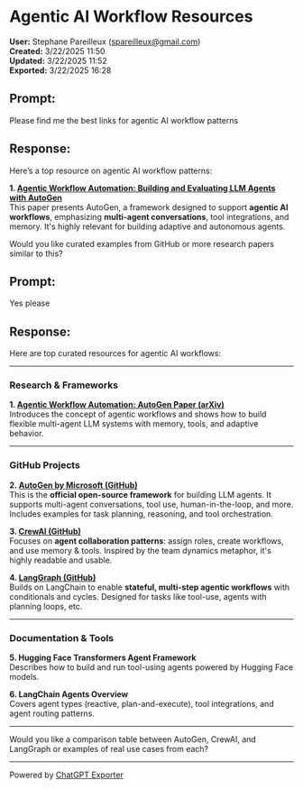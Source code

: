 # Agentic AI Workflow Resources

**User:** Stephane Pareilleux (spareilleux@gmail.com)  
**Created:** 3/22/2025 11:50  
**Updated:** 3/22/2025 11:52  
**Exported:** 3/22/2025 16:28  

## Prompt:
Please find me the best links for agentic AI workflow patterns

## Response:
Here’s a top resource on agentic AI workflow patterns:

**1\. [Agentic Workflow Automation: Building and Evaluating LLM Agents with AutoGen](https://arxiv.org/abs/2402.00838)**  
This paper presents AutoGen, a framework designed to support **agentic AI workflows**, emphasizing **multi-agent conversations**, tool integrations, and memory. It's highly relevant for building adaptive and autonomous agents.

Would you like curated examples from GitHub or more research papers similar to this?

## Prompt:
Yes please

## Response:
Here are top curated resources for agentic AI workflows:

* * *

### **Research & Frameworks**

**1\. [Agentic Workflow Automation: AutoGen Paper (arXiv)](https://arxiv.org/abs/2402.00838)**  
Introduces the concept of agentic workflows and shows how to build flexible multi-agent LLM systems with memory, tools, and adaptive behavior.

* * *

### **GitHub Projects**

**2\. [AutoGen by Microsoft (GitHub)](https://github.com/microsoft/autogen)**  
This is the **official open-source framework** for building LLM agents. It supports multi-agent conversations, tool use, human-in-the-loop, and more. Includes examples for task planning, reasoning, and tool orchestration.

**3\. [CrewAI (GitHub)](https://github.com/joaomdmoura/crewai)**  
Focuses on **agent collaboration patterns**: assign roles, create workflows, and use memory & tools. Inspired by the team dynamics metaphor, it's highly readable and usable.

**4\. [LangGraph (GitHub)](https://github.com/langchain-ai/langgraph)**  
Builds on LangChain to enable **stateful, multi-step agentic workflows** with conditionals and cycles. Designed for tasks like tool-use, agents with planning loops, etc.

* * *

### **Documentation & Tools**

**5\. Hugging Face Transformers Agent Framework**  
Describes how to build and run tool-using agents powered by Hugging Face models.

**6\. LangChain Agents Overview**  
Covers agent types (reactive, plan-and-execute), tool integrations, and agent routing patterns.

* * *

Would you like a comparison table between AutoGen, CrewAI, and LangGraph or examples of real use cases from each?



---
Powered by [ChatGPT Exporter](https://www.chatgptexporter.com)